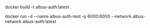 docker build -t albus-auth:latest .

docker run -d --name albus-auth-test -p 6000:6000 --network albus-network albus-auth:latest